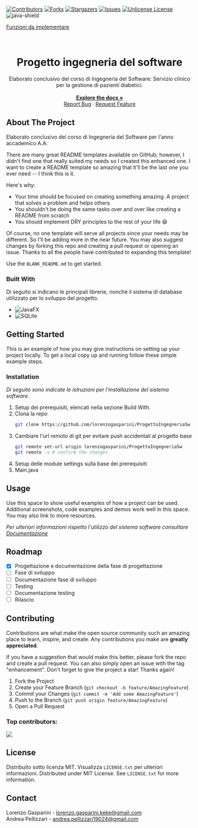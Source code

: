 <a id="readme-top"></a>
[![Contributors][contributors-shield]][contributors-url]
[![Forks][forks-shield]][forks-url]
[![Stargazers][stars-shield]][stars-url]
[![Issues][issues-shield]][issues-url]
[![Unlicense License][license-shield]][license-url]
![java-shield]

[Funzioni da implementare](https://gist.github.com/AndreaPellizzari/7df0bee0c5017cf846bf2cb3f5d8702c)
<!-- PROJECT LOGO -->
<br />
<div align="center">
  <h1 align="center">Progetto ingegneria del software</h1>

  <p align="center">
    Elaborato conclusivo del corso di Ingegneria del Software: Servizio clinico per la gestione di pazienti diabetici.
    <br />
    <br />
    <a href="https://github.com/lorenzogasparini/ProgettoIngegneriaSw/tree/main/doc"><strong>Explore the docs »</strong></a>
    <br />
    <a href="https://github.com/lorenzogasparini/ProgettoIngegneriaSw/issues/new?labels=bug&template=bug-report---.md">Report Bug</a>
    &middot;
    <a href="https://github.com/lorenzogasparini/ProgettoIngegneriaSw/issues/new?labels=enhancement&template=feature-request---.md">Request Feature</a>
  </p>
</div>

<!-- TABLE OF CONTENTS
<details>
  <summary>Table of Contents</summary>
  <ol>
    <li>
      <a href="#about-the-project">About The Project</a>
      <ul>
        <li><a href="#built-with">Built With</a></li>
      </ul>
    </li>
    <li>
      <a href="#getting-started">Getting Started</a>
      <ul>
        <li><a href="#prerequisites">Prerequisites</a></li>
        <li><a href="#installation">Installation</a></li>
      </ul>
    </li>
    <li><a href="#usage">Usage</a></li>
    <li><a href="#roadmap">Roadmap</a></li>
    <li><a href="#contributing">Contributing</a></li>
    <li><a href="#license">License</a></li>
    <li><a href="#contact">Contact</a></li>
    <li><a href="#acknowledgments">Acknowledgments</a></li>
  </ol>
</details>
-->

<!-- ABOUT THE PROJECT -->
## About The Project

Elaborato conclusivo del corso di Ingegneria del Software per l'anno accademico A.A.

There are many great README templates available on GitHub; however, I didn't find one that really suited my needs so I created this enhanced one. I want to create a README template so amazing that it'll be the last one you ever need -- I think this is it.

Here's why:
* Your time should be focused on creating something amazing. A project that solves a problem and helps others
* You shouldn't be doing the same tasks over and over like creating a README from scratch
* You should implement DRY principles to the rest of your life :smile:

Of course, no one template will serve all projects since your needs may be different. So I'll be adding more in the near future. You may also suggest changes by forking this repo and creating a pull request or opening an issue. Thanks to all the people have contributed to expanding this template!

Use the `BLANK_README.md` to get started.

### Built With

Di seguito si indicano le principali librerie, nonchè il sistema di database utilizzato per lo sviluppo del progetto.

* ![JavaFX](https://img.shields.io/badge/JavaFX-17.0.6-green?style=for-the-badge)
* ![SQLite][sqlite-shield]

<!-- GETTING STARTED -->
## Getting Started

This is an example of how you may give instructions on setting up your project locally.
To get a local copy up and running follow these simple example steps.

### Installation

_Di seguito sono indicate le istruzioni per l'installazione del sistema software._

1. Setup dei prerequisiti, elencati nella sezione Build With.
2. Clona la repo
   ```sh
   git clone https://github.com/lorenzogasparini/ProgettoIngegneriaSw
   ```
3. Cambiare l'url remoto di git per evitare push accidentali al progetto base
   ```sh
   git remote set-url origin lorenzogasparini/ProgettoIngegneriaSw
   git remote -v # confirm the changes
   ```
4. Setup delle module settings sulla base dei prerequisiti
5.  Main.java

<!-- USAGE EXAMPLES -->
## Usage

Use this space to show useful examples of how a project can be used. Additional screenshots, code examples and demos work well in this space. You may also link to more resources.

_Per ulteriori informazioni rispetto l'utilizzo del sistema software consultare [Documentazione](https://example.com)_

<!-- ROADMAP -->
## Roadmap

- [x] Progettazione e documentazione della fase di progettazione
- [ ] Fase di sviluppo
- [ ] Documentazione fase di sviluppo
- [ ] Testing
- [ ] Documentazione testing
- [ ] Rilascio

<!-- CONTRIBUTING -->
## Contributing

Contributions are what make the open source community such an amazing place to learn, inspire, and create. Any contributions you make are **greatly appreciated**.

If you have a suggestion that would make this better, please fork the repo and create a pull request. You can also simply open an issue with the tag "enhancement".
Don't forget to give the project a star! Thanks again!

1. Fork the Project
2. Create your Feature Branch (`git checkout -b feature/AmazingFeature`)
3. Commit your Changes (`git commit -m 'Add some AmazingFeature'`)
4. Push to the Branch (`git push origin feature/AmazingFeature`)
5. Open a Pull Request

### Top contributors:

<a href="https://github.com/lorenzogasparini/ProgettoIngegneriaSw/graphs/contributors">
  <!-- <img src="https://contrib.rocks/image?repo=lorenzogasparini/ProgettoIngegneriaSw" alt="contrib.rocks image" /> -->
  <img src="https://contrib.rocks/image?repo=AndreaPellizzari/FlutterScala" />
</a>

<!-- LICENSE -->
## License

Distribuito sotto licenza MIT. Visualizza `LICENSE.txt` per ulteriori informazioni. 
Distributed under MIT License. See `LICENSE.txt` for more information.

<!-- CONTACT -->
## Contact

Lorenzo Gasparini - lorenzo.gasparini.keke@gmail.com
<br />
Andrea Pellizzari - andrea.pellizzari19024@gmail.com

<!-- MARKDOWN LINKS & IMAGES -->
<!-- https://www.markdownguide.org/basic-syntax/#reference-style-links -->
[contributors-shield]: https://img.shields.io/github/contributors/othneildrew/Best-README-Template.svg?style=for-the-badge
[contributors-url]: https://github.com/lorenzogasparini/ProgettoIngegneriaSw/graphs/contributors

[forks-shield]: https://img.shields.io/github/forks/othneildrew/Best-README-Template.svg?style=for-the-badge
[forks-url]: [https://github.com/othneildrew/Best-README-Template](https://github.com/lorenzogasparini/ProgettoIngegneriaSw)/network/members

[stars-shield]: https://img.shields.io/github/stars/othneildrew/Best-README-Template.svg?style=for-the-badge
[stars-url]: https://github.com/othneildrew/Best-README-Template/stargazers

[issues-shield]: https://img.shields.io/github/issues/othneildrew/Best-README-Template.svg?style=for-the-badge
[issues-url]: https://github.com/othneildrew/Best-README-Template/issues

[license-shield]: https://img.shields.io/badge/License-MIT-yellow.svg?style=for-the-badge
[license-url]: https://github.com/lorenzogasparini/ProgettoIngegneriaSw/blob/main/LICENSE

[product-screenshot]: images/screenshot.png

[java-shield]: https://img.shields.io/badge/Java-23-red?style=for-the-badge
[sqlite-shield]: https://img.shields.io/badge/Database-SQLite-blue?style=for-the-badge
